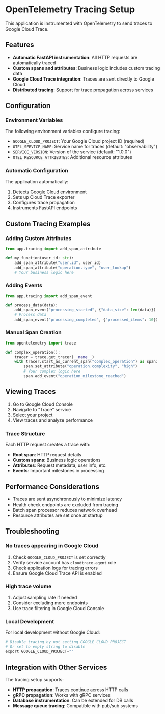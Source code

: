 # OpenTelemetry Tracing Setup

This application is instrumented with OpenTelemetry to send traces to Google Cloud Trace.

## Features

- **Automatic FastAPI instrumentation**: All HTTP requests are automatically traced
- **Custom spans and attributes**: Business logic includes custom tracing data
- **Google Cloud Trace integration**: Traces are sent directly to Google Cloud
- **Distributed tracing**: Support for trace propagation across services

## Configuration

### Environment Variables

The following environment variables configure tracing:

- `GOOGLE_CLOUD_PROJECT`: Your Google Cloud project ID (required)
- `OTEL_SERVICE_NAME`: Service name for traces (default: "observability")
- `SERVICE_VERSION`: Version of the service (default: "1.0.0")
- `OTEL_RESOURCE_ATTRIBUTES`: Additional resource attributes

### Automatic Configuration

The application automatically:
1. Detects Google Cloud environment
2. Sets up Cloud Trace exporter
3. Configures trace propagation
4. Instruments FastAPI endpoints

## Custom Tracing Examples

### Adding Custom Attributes

```python
from app.tracing import add_span_attribute

def my_function(user_id: str):
    add_span_attribute("user.id", user_id)
    add_span_attribute("operation.type", "user_lookup")
    # Your business logic here
```

### Adding Events

```python
from app.tracing import add_span_event

def process_data(data):
    add_span_event("processing_started", {"data_size": len(data)})
    # Process data
    add_span_event("processing_completed", {"processed_items": 10})
```

### Manual Span Creation

```python
from opentelemetry import trace

def complex_operation():
    tracer = trace.get_tracer(__name__)
    with tracer.start_as_current_span("complex_operation") as span:
        span.set_attribute("operation.complexity", "high")
        # Your complex logic here
        span.add_event("operation_milestone_reached")
```

## Viewing Traces

1. Go to Google Cloud Console
2. Navigate to "Trace" service
3. Select your project
4. View traces and analyze performance

### Trace Structure

Each HTTP request creates a trace with:
- **Root span**: HTTP request details
- **Custom spans**: Business logic operations
- **Attributes**: Request metadata, user info, etc.
- **Events**: Important milestones in processing

## Performance Considerations

- Traces are sent asynchronously to minimize latency
- Health check endpoints are excluded from tracing
- Batch span processor reduces network overhead
- Resource attributes are set once at startup

## Troubleshooting

### No traces appearing in Google Cloud

1. Check `GOOGLE_CLOUD_PROJECT` is set correctly
2. Verify service account has `cloudtrace.agent` role
3. Check application logs for tracing errors
4. Ensure Google Cloud Trace API is enabled

### High trace volume

1. Adjust sampling rate if needed
2. Consider excluding more endpoints
3. Use trace filtering in Google Cloud Console

### Local Development

For local development without Google Cloud:

```python
# Disable tracing by not setting GOOGLE_CLOUD_PROJECT
# Or set to empty string to disable
export GOOGLE_CLOUD_PROJECT=""
```

## Integration with Other Services

The tracing setup supports:
- **HTTP propagation**: Traces continue across HTTP calls
- **gRPC propagation**: Works with gRPC services
- **Database instrumentation**: Can be extended for DB calls
- **Message queue tracing**: Compatible with pub/sub systems

